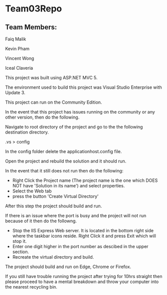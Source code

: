 # Team03Repo

## Team Members:
Faiq Malik

Kevin Pham

Vincent Wong

Iceal Claveria




This project was built using ASP.NET MVC 5.

The environment used to build this project was Visual Studio Enterprise with Update 3.

This project can run on the Community Edition.

In the event that this project has issues running on the community or any other version, then do the following.

Navigate to root directory of the project and go to the the following destination directory.

.vs > config

In the config folder delete the applicationhost.config file.

Open the project and rebuild the solution and it should run.

In the event that it still does not run then do the following:
- Right Click the Project name (The project name is the one which DOES NOT have 'Solution in its name') and select properties.
- Select the Web tab
- press the button 'Create Virtual Directory'

After this step the project should build and run.

If there is an issue where the port is busy and the project will not run because of it then do the followng.
- Stop the IIS Express Web server. It is located in the bottom right side where the taskbar icons reside.
  Right Click it and press Exit which will stop it.
- Enter one digit higher in the port number as descibed in the upper section.
- Recreate the virtual directory and build.

The project should build and run on Edge, Chrome or Firefox. 

If you still have trouble running the project after trying for 10hrs straight then please proceed to have a mental breakdown and 
throw your computer into the nearest recycling bin.
